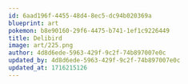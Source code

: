 ```yaml
---
id: 6aad196f-4455-48d4-8ec5-dc94b020369a
blueprint: art
pokemon: b8e90160-29f6-4475-b741-1ef1c9226449
title: Delibird
image: art/225.png
author: 4d8d6ede-5963-429f-9c2f-74b897007e0c
updated_by: 4d8d6ede-5963-429f-9c2f-74b897007e0c
updated_at: 1716215126
---
```

